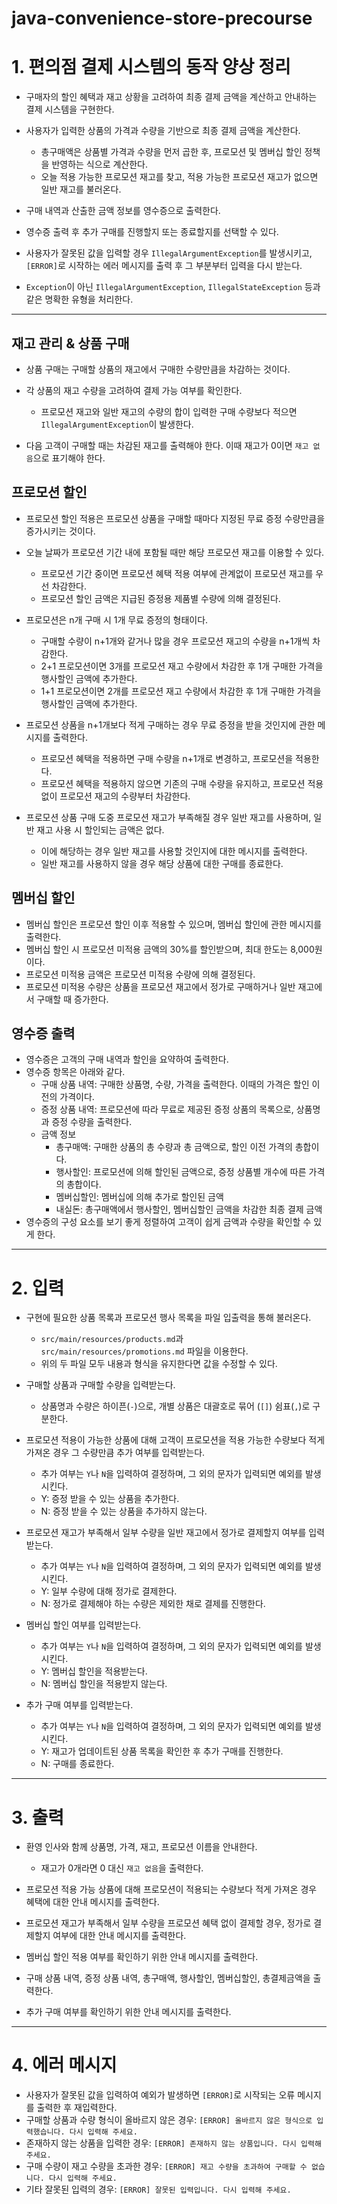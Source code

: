 # java-convenience-store-precourse

# 1. 편의점 결제 시스템의 동작 양상 정리

* 구매자의 할인 혜택과 재고 상황을 고려하여 최종 결제 금액을 계산하고 안내하는 결제 시스템을 구현한다.

* 사용자가 입력한 상품의 가격과 수량을 기반으로 최종 결제 금액을 계산한다.
  * 총구매액은 상품별 가격과 수량을 먼저 곱한 후, 프로모션 및 멤버십 할인 정책을 반영하는 식으로 계산한다.
  * 오늘 적용 가능한 프로모션 재고를 찾고, 적용 가능한 프로모션 재고가 없으면 일반 재고를 불러온다. 
* 구매 내역과 산출한 금액 정보를 영수증으로 출력한다.
* 영수증 출력 후 추가 구매를 진행할지 또는 종료할지를 선택할 수 있다.
* 사용자가 잘못된 값을 입력할 경우 `IllegalArgumentException`를 발생시키고, `[ERROR]`로 시작하는 에러 메시지를 출력 후 그 부분부터 입력을 다시 받는다.
* `Exception`이 아닌 `IllegalArgumentException`, `IllegalStateException` 등과 같은 명확한 유형을 처리한다.

----

## 재고 관리 & 상품 구매

* 상품 구매는 구매할 상품의 재고에서 구매한 수량만큼을 차감하는 것이다.

* 각 상품의 재고 수량을 고려하여 결제 가능 여부를 확인한다.
  * 프로모션 재고와 일반 재고의 수량의 합이 입력한 구매 수량보다 적으면 `IllegalArgumentException`이 발생한다.
* 다음 고객이 구매할 때는 차감된 재고를 출력해야 한다. 이때 재고가 0이면 `재고 없음`으로 표기해야 한다.


## 프로모션 할인

* 프로모션 할인 적용은 프로모션 상품을 구매할 때마다 지정된 무료 증정 수량만큼을 증가시키는 것이다.

* 오늘 날짜가 프로모션 기간 내에 포함될 때만 해당 프로모션 재고를 이용할 수 있다.
  * 프로모션 기간 중이면 프로모션 혜택 적용 여부에 관계없이 프로모션 재고를 우선 차감한다.
  * 프로모션 할인 금액은 지급된 증정용 제품별 수량에 의해 결정된다.

* 프로모션은 n개 구매 시 1개 무료 증정의 형태이다.
  * 구매할 수량이 n+1개와 같거나 많을 경우 프로모션 재고의 수량을 n+1개씩 차감한다.
  * 2+1 프로모션이면 3개를 프로모션 재고 수량에서 차감한 후 1개 구매한 가격을 행사할인 금액에 추가한다.
  * 1+1 프로모션이면 2개를 프로모션 재고 수량에서 차감한 후 1개 구매한 가격을 행사할인 금액에 추가한다.

* 프로모션 상품을 n+1개보다 적게 구매하는 경우 무료 증정을 받을 것인지에 관한 메시지를 출력한다.
  * 프로모션 혜택을 적용하면 구매 수량을 n+1개로 변경하고, 프로모션을 적용한다.
  * 프로모션 혜택을 적용하지 않으면 기존의 구매 수량을 유지하고, 프로모션 적용 없이 프로모션 재고의 수량부터 차감한다.

* 프로모션 상품 구매 도중 프로모션 재고가 부족해질 경우 일반 재고를 사용하며, 일반 재고 사용 시 할인되는 금액은 없다.
  * 이에 해당하는 경우 일반 재고를 사용할 것인지에 대한 메시지를 출력한다.
  * 일반 재고를 사용하지 않을 경우 해당 상품에 대한 구매를 종료한다.


## 멤버십 할인

* 멤버십 할인은 프로모션 할인 이후 적용할 수 있으며, 멤버십 할인에 관한 메시지를 출력한다.
* 멤버십 할인 시 프로모션 미적용 금액의 30%를 할인받으며, 최대 한도는 8,000원이다.
* 프로모션 미적용 금액은 프로모션 미적용 수량에 의해 결정된다.
* 프로모션 미적용 수량은 상품을 프로모션 재고에서 정가로 구매하거나 일반 재고에서 구매할 때 증가한다.


## 영수증 출력

* 영수증은 고객의 구매 내역과 할인을 요약하여 출력한다.
* 영수증 항목은 아래와 같다.
  * 구매 상품 내역: 구매한 상품명, 수량, 가격을 출력한다. 이때의 가격은 할인 이전의 가격이다.
  * 증정 상품 내역: 프로모션에 따라 무료로 제공된 증정 상품의 목록으로, 상품명과 증정 수량을 출력한다.
  * 금액 정보
    * 총구매액: 구매한 상품의 총 수량과 총 금액으로, 할인 이전 가격의 총합이다.
    * 행사할인: 프로모션에 의해 할인된 금액으로, 증정 상품별 개수에 따른 가격의 총합이다.
    * 멤버십할인: 멤버십에 의해 추가로 할인된 금액
    * 내실돈: 총구매액에서 행사할인, 멤버십할인 금액을 차감한 최종 결제 금액
* 영수증의 구성 요소를 보기 좋게 정렬하여 고객이 쉽게 금액과 수량을 확인할 수 있게 한다.

----

# 2. 입력

* 구현에 필요한 상품 목록과 프로모션 행사 목록을 파일 입출력을 통해 불러온다.
  * `src/main/resources/products.md`과 `src/main/resources/promotions.md` 파일을 이용한다.
  * 위의 두 파일 모두 내용과 형식을 유지한다면 값을 수정할 수 있다.

* 구매할 상품과 구매할 수량을 입력받는다. 
  * 상품명과 수량은 하이픈(`-`)으로, 개별 상품은 대괄호로 묶어 (`[]`) 쉼표(`,`)로 구분한다.

* 프로모션 적용이 가능한 상품에 대해 고객이 프로모션을 적용 가능한 수량보다 적게 가져온 경우 그 수량만큼 추가 여부를 입력받는다.
  * 추가 여부는 `Y`나 `N`을 입력하여 결정하며, 그 외의 문자가 입력되면 예외를 발생시킨다.
  * Y: 증정 받을 수 있는 상품을 추가한다.
  * N: 증정 받을 수 있는 상품을 추가하지 않는다.

* 프로모션 재고가 부족해서 일부 수량을 일반 재고에서 정가로 결제할지 여부를 입력받는다.
  * 추가 여부는 `Y`나 `N`을 입력하여 결정하며, 그 외의 문자가 입력되면 예외를 발생시킨다.
  * Y: 일부 수량에 대해 정가로 결제한다.
  * N: 정가로 결제해야 하는 수량은 제외한 채로 결제를 진행한다.

* 멤버십 할인 여부를 입력받는다.
  * 추가 여부는 `Y`나 `N`을 입력하여 결정하며, 그 외의 문자가 입력되면 예외를 발생시킨다.
  * Y: 멤버십 할인을 적용받는다.
  * N: 멤버십 할인을 적용받지 않는다.

* 추가 구매 여부를 입력받는다.
  * 추가 여부는 `Y`나 `N`을 입력하여 결정하며, 그 외의 문자가 입력되면 예외를 발생시킨다.
  * Y: 재고가 업데이트된 상품 목록을 확인한 후 추가 구매를 진행한다.
  * N: 구매를 종료한다.


---

# 3. 출력

* 환영 인사와 함께 상품명, 가격, 재고, 프로모션 이름을 안내한다.
  * 재고가 0개라면 0 대신 `재고 없음`을 출력한다.

* 프로모션 적용 가능 상품에 대해 프로모션이 적용되는 수량보다 적게 가져온 경우 혜택에 대한 안내 메시지를 출력한다.
* 프로모션 재고가 부족해서 일부 수량을 프로모션 혜택 없이 결제할 경우, 정가로 결제할지 여부에 대한 안내 메시지를 출력한다.

* 멤버십 할인 적용 여부를 확인하기 위한 안내 메시지를 출력한다.
* 구매 상품 내역, 증정 상품 내역, 총구매액, 행사할인, 멤버십할인, 총결제금액을 출력한다.

* 추가 구매 여부를 확인하기 위한 안내 메시지를 출력한다.

---

# 4. 에러 메시지

* 사용자가 잘못된 값을 입력하여 예외가 발생하면 `[ERROR]`로 시작되는 오류 메시지를 출력한 후 재입력한다.
* 구매할 상품과 수량 형식이 올바르지 않은 경우: `[ERROR] 올바르지 않은 형식으로 입력했습니다. 다시 입력해 주세요.`
* 존재하지 않는 상품을 입력한 경우: `[ERROR] 존재하지 않는 상품입니다. 다시 입력해 주세요.`
* 구매 수량이 재고 수량을 초과한 경우: `[ERROR] 재고 수량을 초과하여 구매할 수 없습니다. 다시 입력해 주세요.`
* 기타 잘못된 입력의 경우: `[ERROR] 잘못된 입력입니다. 다시 입력해 주세요.`